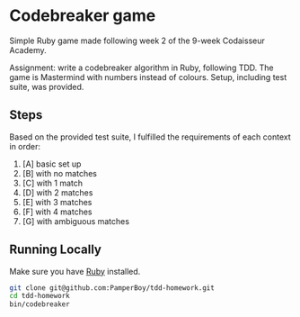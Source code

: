 # Codebreaker game

Simple Ruby game made following week 2 of the 9-week Codaisseur Academy.

Assignment: write a codebreaker algorithm in Ruby, following TDD. The game is Mastermind with numbers instead of colours. Setup, including test suite, was provided.

## Steps

Based on the provided test suite, I fulfilled the requirements of each context in order:

1. [A] basic set up
2. [B] with no matches
3. [C] with 1 match
4. [D] with 2 matches
5. [E] with 3 matches
6. [F] with 4 matches
7. [G] with ambiguous matches

## Running Locally

Make sure you have [Ruby](https://www.ruby-lang.org/en/) installed.

```bash
git clone git@github.com:PamperBoy/tdd-homework.git
cd tdd-homework
bin/codebreaker
```
